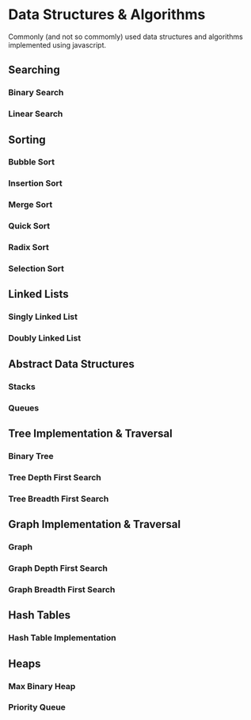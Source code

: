 # Data Structures & Algorithms

Commonly (and not so commomly) used data structures and algorithms implemented using javascript.

## Searching

### Binary Search

### Linear Search

## Sorting

### Bubble Sort

### Insertion Sort

### Merge Sort

### Quick Sort

### Radix Sort

### Selection Sort

## Linked Lists

### Singly Linked List

### Doubly Linked List

## Abstract Data Structures

### Stacks

### Queues

## Tree Implementation & Traversal

### Binary Tree

### Tree Depth First Search

### Tree Breadth First Search

## Graph Implementation & Traversal

### Graph

### Graph Depth First Search

### Graph Breadth First Search

## Hash Tables

### Hash Table Implementation

## Heaps

### Max Binary Heap

### Priority Queue
